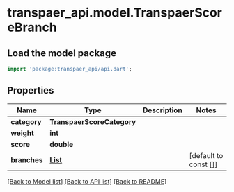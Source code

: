 # transpaer_api.model.TranspaerScoreBranch

## Load the model package
```dart
import 'package:transpaer_api/api.dart';
```

## Properties
Name | Type | Description | Notes
------------ | ------------- | ------------- | -------------
**category** | [**TranspaerScoreCategory**](TranspaerScoreCategory.md) |  | 
**weight** | **int** |  | 
**score** | **double** |  | 
**branches** | [**List<TranspaerScoreBranch>**](TranspaerScoreBranch.md) |  | [default to const []]

[[Back to Model list]](../README.md#documentation-for-models) [[Back to API list]](../README.md#documentation-for-api-endpoints) [[Back to README]](../README.md)


